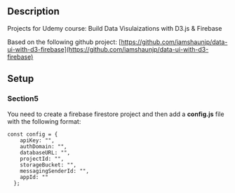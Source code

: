 ## Description

Projects for Udemy course: Build Data Visulaizations with D3.js & Firebase

Based on the following github project: [https://github.com/iamshaunjp/data-ui-with-d3-firebase](https://github.com/iamshaunjp/data-ui-with-d3-firebase)

## Setup

### Section5

You need to create a firebase firestore project and then add a **config.js** file with the following format:

```
const config = {
    apiKey: "",
    authDomain: "",
    databaseURL: "",
    projectId: "",
    storageBucket: "",
    messagingSenderId: "",
    appId: ""
  };
```
